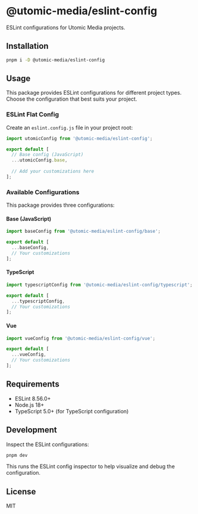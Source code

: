 # @utomic-media/eslint-config

ESLint configurations for Utomic Media projects.

## Installation

```bash
pnpm i -D @utomic-media/eslint-config
```

## Usage

This package provides ESLint configurations for different project types. Choose the configuration that best suits your project.

### ESLint Flat Config

Create an `eslint.config.js` file in your project root:

```js
import utomicConfig from '@utomic-media/eslint-config';

export default [
  // Base config (JavaScript)
  ...utomicConfig.base,
  
  // Add your customizations here
];
```

### Available Configurations

This package provides three configurations:

#### Base (JavaScript)

```js
import baseConfig from '@utomic-media/eslint-config/base';

export default [
  ...baseConfig,
  // Your customizations
];
```

#### TypeScript

```js
import typescriptConfig from '@utomic-media/eslint-config/typescript';

export default [
  ...typescriptConfig,
  // Your customizations
];
```

#### Vue

```js
import vueConfig from '@utomic-media/eslint-config/vue';

export default [
  ...vueConfig,
  // Your customizations
];
```

## Requirements

- ESLint 8.56.0+
- Node.js 18+
- TypeScript 5.0+ (for TypeScript configuration)

## Development

Inspect the ESLint configurations:

```bash
pnpm dev
```

This runs the ESLint config inspector to help visualize and debug the configuration.

## License

MIT